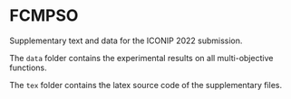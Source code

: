 # FCMPSO

Supplementary text and data for the ICONIP 2022 submission.

The `data` folder contains the experimental results on all multi-objective functions.

The `tex` folder contains the latex source code of the supplementary files.